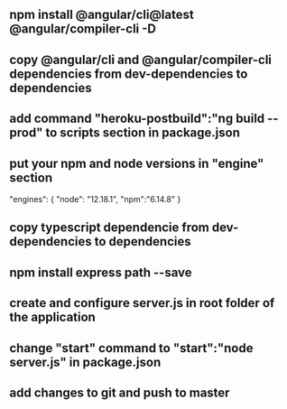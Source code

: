 ## npm install @angular/cli@latest @angular/compiler-cli -D
## copy @angular/cli and @angular/compiler-cli dependencies from dev-dependencies to dependencies
## add command "heroku-postbuild":"ng build --prod" to scripts section in package.json
## put your npm and node versions in "engine" section
"engines": {
    "node": "12.18.1",
    "npm":"6.14.8"
  }
## copy typescript dependencie from dev-dependencies to dependencies
## npm install express path --save
## create and configure server.js in root folder of the application
## change "start" command to "start":"node server.js" in package.json
## add changes to git and push to master